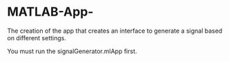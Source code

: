 # MATLAB-App-
The creation of the app that creates an interface to generate a signal based on different settings. 

You must run the signalGenerator.mlApp first. 
